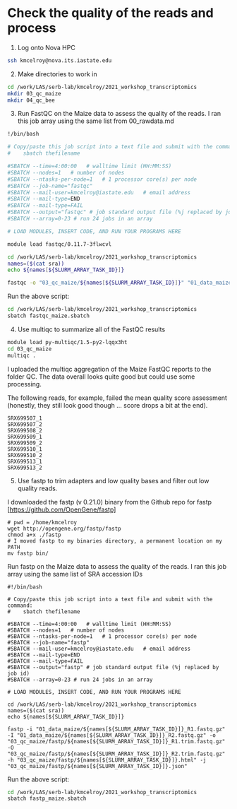 # Check the quality of the reads and process

1. Log onto Nova HPC

```sh
ssh kmcelroy@nova.its.iastate.edu
```

2. Make directories to work in

```sh
cd /work/LAS/serb-lab/kmcelroy/2021_workshop_transcriptomics
mkdir 03_qc_maize
mkdir 04_qc_bee
```

3. Run FastQC on the Maize data to assess the quality of the reads. I ran this job array using the same list from 00_rawdata.md

```sh
!/bin/bash

# Copy/paste this job script into a text file and submit with the command:
#    sbatch thefilename

#SBATCH --time=4:00:00   # walltime limit (HH:MM:SS)
#SBATCH --nodes=1   # number of nodes
#SBATCH --ntasks-per-node=1   # 1 processor core(s) per node
#SBATCH --job-name="fastqc"
#SBATCH --mail-user=kmcelroy@iastate.edu   # email address
#SBATCH --mail-type=END
#SBATCH --mail-type=FAIL
#SBATCH --output="fastqc" # job standard output file (%j replaced by job id)
#SBATCH --array=0-23 # run 24 jobs in an array

# LOAD MODULES, INSERT CODE, AND RUN YOUR PROGRAMS HERE

module load fastqc/0.11.7-3flwcvl

cd /work/LAS/serb-lab/kmcelroy/2021_workshop_transcriptomics
names=($(cat sra))
echo ${names[${SLURM_ARRAY_TASK_ID}]}

fastqc -o "03_qc_maize/${names[${SLURM_ARRAY_TASK_ID}]}" "01_data_maize/${names[${SLURM_ARRAY_TASK_ID}]}_1.fastq.gz" "01_data_maize/${names[${SLURM_ARRAY_TASK_ID}]}_2.fastq.gz"
```

Run the above script:

```sh
cd /work/LAS/serb-lab/kmcelroy/2021_workshop_transcriptomics
sbatch fastqc_maize.sbatch
```

4. Use multiqc to summarize all of the FastQC results
```sh
module load py-multiqc/1.5-py2-lqqx3ht
cd 03_qc_maize
multiqc .
```

I uploaded the multiqc aggregation of the Maize FastQC reports to the folder QC. The data overall looks quite good but could use some processing.

The following reads, for example, failed the mean quality score assessment (honestly, they still look good though ... score drops a bit at the end).

```
SRX699507_1
SRX699507_2
SRX699508_2
SRX699509_1
SRX699509_2
SRX699510_1
SRX699510_2
SRX699513_1
SRX699513_2
```

5. Use fastp to trim adapters and low quality bases and filter out low quality reads.

I downloaded the fastp (v 0.21.0) binary from the Github repo for fastp [https://github.com/OpenGene/fastp]
```
# pwd = /home/kmcelroy
wget http://opengene.org/fastp/fastp
chmod a+x ./fastp
# I moved fastp to my binaries directory, a permanent location on my PATH
mv fastp bin/
```

Run fastp on the Maize data to assess the quality of the reads. I ran this job array using the same list of SRA accession IDs

```
#!/bin/bash

# Copy/paste this job script into a text file and submit with the command:
#    sbatch thefilename

#SBATCH --time=4:00:00   # walltime limit (HH:MM:SS)
#SBATCH --nodes=1   # number of nodes
#SBATCH --ntasks-per-node=1   # 1 processor core(s) per node
#SBATCH --job-name="fastp"
#SBATCH --mail-user=kmcelroy@iastate.edu   # email address
#SBATCH --mail-type=END
#SBATCH --mail-type=FAIL
#SBATCH --output="fastp" # job standard output file (%j replaced by job id)
#SBATCH --array=0-23 # run 24 jobs in an array

# LOAD MODULES, INSERT CODE, AND RUN YOUR PROGRAMS HERE

cd /work/LAS/serb-lab/kmcelroy/2021_workshop_transcriptomics
names=($(cat sra))
echo ${names[${SLURM_ARRAY_TASK_ID}]}

fastp -i "01_data_maize/${names[${SLURM_ARRAY_TASK_ID}]}_R1.fastq.gz" -I "01_data_maize/${names[${SLURM_ARRAY_TASK_ID}]}_R2.fastq.gz" -o "03_qc_maize/fastp/${names[${SLURM_ARRAY_TASK_ID}]}_R1.trim.fastq.gz" -O "03_qc_maize/fastp/${names[${SLURM_ARRAY_TASK_ID}]}_R2.trim.fastq.gz" -h "03_qc_maize/fastp/${names[${SLURM_ARRAY_TASK_ID}]}.html" -j "03_qc_maize/fastp/${names[${SLURM_ARRAY_TASK_ID}]}.json"
```

Run the above script:

```sh
cd /work/LAS/serb-lab/kmcelroy/2021_workshop_transcriptomics
sbatch fastp_maize.sbatch
```
